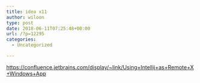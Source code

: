 ```yaml
---
title: idea x11
author: wiloon
type: post
date: 2018-06-11T07:25:48+00:00
url: /?p=12295
categories:
  - Uncategorized

---
```

https://confluence.jetbrains.com/display/~link/Using+Intellij+as+Remote+X+Windows+App